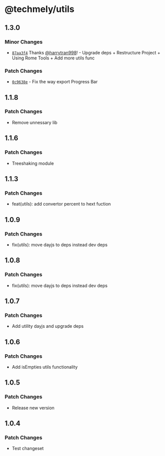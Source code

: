 # @techmely/utils

## 1.3.0

### Minor Changes

- [`87aa3f4`](https://github.com/techmely/utils/commit/87aa3f4fcc8fc239db3b1343f47a6d9bf056de43) Thanks [@harrytran998](https://github.com/harrytran998)! - Upgrade deps + Restructure Project + Using Rome Tools + Add more utils func

### Patch Changes

- [`0c9638e`](undefined) - Fix the way export Progress Bar

## 1.1.8

### Patch Changes

- Remove unnessary lib

## 1.1.6

### Patch Changes

- Treeshaking module

## 1.1.3

### Patch Changes

- feat(utils): add convertor percent to hext fuction

## 1.0.9

### Patch Changes

- fix(utils): move dayjs to deps instead dev deps

## 1.0.8

### Patch Changes

- fix(utils): move dayjs to deps instead dev deps

## 1.0.7

### Patch Changes

- Add utility dayjs and upgrade deps

## 1.0.6

### Patch Changes

- Add isEmpties utils functionality

## 1.0.5

### Patch Changes

- Release new version

## 1.0.4

### Patch Changes

- Test changeset
